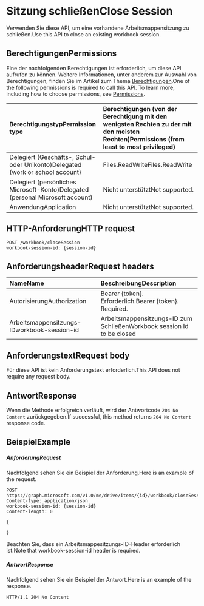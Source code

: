# <a name="close-session"></a><span data-ttu-id="8c9b4-101">Sitzung schließen</span><span class="sxs-lookup"><span data-stu-id="8c9b4-101">Close Session</span></span>

<span data-ttu-id="8c9b4-102">Verwenden Sie diese API, um eine vorhandene Arbeitsmappensitzung zu schließen.</span><span class="sxs-lookup"><span data-stu-id="8c9b4-102">Use this API to close an existing workbook session.</span></span> 

## <a name="permissions"></a><span data-ttu-id="8c9b4-103">Berechtigungen</span><span class="sxs-lookup"><span data-stu-id="8c9b4-103">Permissions</span></span>
<span data-ttu-id="8c9b4-p101">Eine der nachfolgenden Berechtigungen ist erforderlich, um diese API aufrufen zu können. Weitere Informationen, unter anderem zur Auswahl von Berechtigungen, finden Sie im Artikel zum Thema [Berechtigungen](../../../concepts/permissions_reference.md).</span><span class="sxs-lookup"><span data-stu-id="8c9b4-p101">One of the following permissions is required to call this API. To learn more, including how to choose permissions, see [Permissions](../../../concepts/permissions_reference.md).</span></span>

|<span data-ttu-id="8c9b4-106">Berechtigungstyp</span><span class="sxs-lookup"><span data-stu-id="8c9b4-106">Permission type</span></span>      | <span data-ttu-id="8c9b4-107">Berechtigungen (von der Berechtigung mit den wenigsten Rechten zu der mit den meisten Rechten)</span><span class="sxs-lookup"><span data-stu-id="8c9b4-107">Permissions (from least to most privileged)</span></span>              |
|:--------------------|:---------------------------------------------------------|
|<span data-ttu-id="8c9b4-108">Delegiert (Geschäfts-, Schul- oder Unikonto)</span><span class="sxs-lookup"><span data-stu-id="8c9b4-108">Delegated (work or school account)</span></span> | <span data-ttu-id="8c9b4-109">Files.ReadWrite</span><span class="sxs-lookup"><span data-stu-id="8c9b4-109">Files.ReadWrite</span></span>    |
|<span data-ttu-id="8c9b4-110">Delegiert (persönliches Microsoft-Konto)</span><span class="sxs-lookup"><span data-stu-id="8c9b4-110">Delegated (personal Microsoft account)</span></span> | <span data-ttu-id="8c9b4-111">Nicht unterstützt</span><span class="sxs-lookup"><span data-stu-id="8c9b4-111">Not supported.</span></span>    |
|<span data-ttu-id="8c9b4-112">Anwendung</span><span class="sxs-lookup"><span data-stu-id="8c9b4-112">Application</span></span> | <span data-ttu-id="8c9b4-113">Nicht unterstützt</span><span class="sxs-lookup"><span data-stu-id="8c9b4-113">Not supported.</span></span> |

## <a name="http-request"></a><span data-ttu-id="8c9b4-114">HTTP-Anforderung</span><span class="sxs-lookup"><span data-stu-id="8c9b4-114">HTTP request</span></span>
<!-- { "blockType": "ignored" } -->
```http
POST /workbook/closeSession
workbook-session-id: {session-id}
```
## <a name="request-headers"></a><span data-ttu-id="8c9b4-115">Anforderungsheader</span><span class="sxs-lookup"><span data-stu-id="8c9b4-115">Request headers</span></span>
| <span data-ttu-id="8c9b4-116">Name</span><span class="sxs-lookup"><span data-stu-id="8c9b4-116">Name</span></span>       | <span data-ttu-id="8c9b4-117">Beschreibung</span><span class="sxs-lookup"><span data-stu-id="8c9b4-117">Description</span></span>|
|:---------------|:----------|
| <span data-ttu-id="8c9b4-118">Autorisierung</span><span class="sxs-lookup"><span data-stu-id="8c9b4-118">Authorization</span></span>  | <span data-ttu-id="8c9b4-p102">Bearer {token}. Erforderlich.</span><span class="sxs-lookup"><span data-stu-id="8c9b4-p102">Bearer {token}. Required.</span></span> | | <span data-ttu-id="8c9b4-121">Arbeitsmappensitzungs-ID</span><span class="sxs-lookup"><span data-stu-id="8c9b4-121">Workbook-Session-Id</span></span>  | <span data-ttu-id="8c9b4-p103">Arbeitsmappensitzungs-ID, die bestimmt, ob Änderungen beibehalten werden. Optional.</span><span class="sxs-lookup"><span data-stu-id="8c9b4-p103">Workbook session Id that determines if changes are persisted or not. Optional.</span></span>|
| <span data-ttu-id="8c9b4-124">Arbeitsmappensitzungs-ID</span><span class="sxs-lookup"><span data-stu-id="8c9b4-124">workbook-session-id</span></span> | <span data-ttu-id="8c9b4-125">Arbeitsmappensitzungs-ID zum Schließen</span><span class="sxs-lookup"><span data-stu-id="8c9b4-125">Workbook session Id to be closed</span></span> |

## <a name="request-body"></a><span data-ttu-id="8c9b4-126">Anforderungstext</span><span class="sxs-lookup"><span data-stu-id="8c9b4-126">Request body</span></span>
<span data-ttu-id="8c9b4-127">Für diese API ist kein Anforderungstext erforderlich.</span><span class="sxs-lookup"><span data-stu-id="8c9b4-127">This API does not require any request body.</span></span>

## <a name="response"></a><span data-ttu-id="8c9b4-128">Antwort</span><span class="sxs-lookup"><span data-stu-id="8c9b4-128">Response</span></span>

<span data-ttu-id="8c9b4-129">Wenn die Methode erfolgreich verläuft, wird der Antwortcode `204 No Content` zurückgegeben.</span><span class="sxs-lookup"><span data-stu-id="8c9b4-129">If successful, this method returns `204 No Content` response code.</span></span>

## <a name="example"></a><span data-ttu-id="8c9b4-130">Beispiel</span><span class="sxs-lookup"><span data-stu-id="8c9b4-130">Example</span></span>
##### <a name="request"></a><span data-ttu-id="8c9b4-131">Anforderung</span><span class="sxs-lookup"><span data-stu-id="8c9b4-131">Request</span></span>
<span data-ttu-id="8c9b4-132">Nachfolgend sehen Sie ein Beispiel der Anforderung.</span><span class="sxs-lookup"><span data-stu-id="8c9b4-132">Here is an example of the request.</span></span>
<!-- {
  "blockType": "request",
  "name": "close_excel_session"
}-->
```http
POST https://graph.microsoft.com/v1.0/me/drive/items/{id}/workbook/closeSession
Content-type: application/json
workbook-session-id: {session-id}
Content-length: 0

{

}
```

<span data-ttu-id="8c9b4-133">Beachten Sie, dass ein Arbeitsmappesitzungs-ID-Header erforderlich ist.</span><span class="sxs-lookup"><span data-stu-id="8c9b4-133">Note that workbook-session-id header is required.</span></span> 


##### <a name="response"></a><span data-ttu-id="8c9b4-134">Antwort</span><span class="sxs-lookup"><span data-stu-id="8c9b4-134">Response</span></span>
<span data-ttu-id="8c9b4-135">Nachfolgend sehen Sie ein Beispiel der Antwort.</span><span class="sxs-lookup"><span data-stu-id="8c9b4-135">Here is an example of the response.</span></span> 

<!-- {
  "blockType": "response",
  "truncated": true
} -->
```http
HTTP/1.1 204 No Content
```

<!-- {
  "type": "#page.annotation",
  "suppressions": [
    "Warning: close_excel_session//api-reference/v1.0/api/workbook_closesession.md:
      Request includes a non-standard header: workbook-session-id"
  ]
}-->